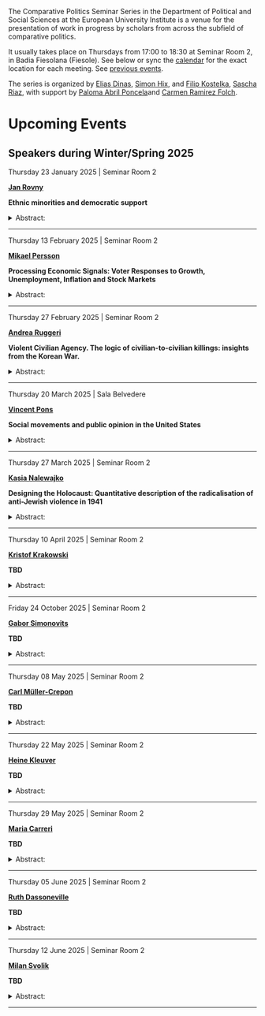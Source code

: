The Comparative Politics Seminar Series in the Department of Political
and Social Sciences at the European University Institute is a venue for
the presentation of work in progress by scholars from across the
subfield of comparative politics.

It usually takes place on Thursdays from 17:00 to 18:30 at Seminar Room
2, in Badia Fiesolana (Fiesole). See below or sync the
[calendar](webcal://raw.githubusercontent.com/cpss-eui/cpss-eui.github.io/main/events.ics)
for the exact location for each meeting. See [previous
events](https://cpss-eui.github.io/old_events.html).

The series is organized by [Elias
Dinas](https://www.eui.eu/people?id=elias-dinas), [Simon
Hix](https://simonhix.com//), and [Filip
Kostelka](https://filipkostelka.com/), [Sascha
Riaz](https://saschariaz.com/), with support by [Paloma Abril
Poncela](https://www.eui.eu/people?id=paloma-abril-poncela)and [Carmen
Ramirez Folch](https://www.eui.eu/people?id=carmen-ramirez-folch).

# Upcoming Events

## Speakers during Winter/Spring 2025

Thursday 23 January 2025 | Seminar Room 2
<p>
<strong><a href='https://www.rovny.org/'>Jan Rovny</a></strong>
</p>

**Ethnic minorities and democratic support**

<details>
<summary>
Abstract:
</summary>
<p>
Ethnicity and democracy are generally expected to be at odds with each
other. However, studies rarely engage with the democratic preferences
and minorities and fail to consider democracy as a multifaceted concept,
combining majoritarian decision-making with counter-majoritarian rights
protection. This project argues that ethnic minorities view democracy in
light of their position within the polity. Their democratic preferences
are not unidimensional, but rather depend on the specific aspect of
democracy. The project investigates four core tenets of democracy:
electoral democracy, liberal democracy, social rights, and people rule;
as well as three oppositions to democracy: populism, illiberalism, and
authoritarianism. The project demonstrates that minorities differ in
their focus on distinct aspects of democracy. Minorities with a more
precarious association to the majority-dominated state – eastern
European historical minorities and western European Muslims – are
particularly concerned about liberal democracy and social rights, while
being more hesitant about electoral and popular democracy. Minorities
more rooted within the existing state – western European historical
minorities – show lower concern for democracy in general.
</p>
</details>
<hr>
Thursday 13 February 2025 | Seminar Room 2
<p>
<strong><a href='https://mikaelpersson.org/'>Mikael Persson</a></strong>
</p>

**Processing Economic Signals: Voter Responses to Growth, Unemployment,
Inflation and Stock Markets**

<details>
<summary>
Abstract:
</summary>
<p>
Economic voting theory suggests that voters reward incumbents for strong
economic performance and punish them for weak performance. However, this
view often ignores the multidimensional nature of the economy. Hence, we
lack systematic evidence about how voters simultaneously process
multiple economic signals. This study provides a comprehensive
examination of how voters respond to four key economic dimensions:
growth, unemployment, inflation, and stock markets. We develop a
theoretical framework distinguishing between different types of economic
reasoning: macroeconomic, egotropic, sociotropic, and distributive
reasoning. We first use descriptive data from OECD countries to
understand the economy’s dimensionality and analyze survey data from
national election studies to assess the impact on economic evaluations.
Finally, we present findings from survey experiments conducted in
Germany, Sweden, and the United States, tailored to analyze the impact
of the four economic dimensions in an ideal information setting. Our
results reveal interesting patterns in how voters process economic
information. Voters can discern relationships between economic
dimensions and their effects on personal and economic circumstances, and
distributional outcomes. Subsequently, all four signals independently
affect preferences for economic policy and voting intentions. Inflation
emerges as a dominant factor, shaping personal and national economic
evaluations. Our findings challenge traditional approaches to economic
voting by exploring how voters integrate multiple economic signals. By
emphasizing the multidimensionality of economic signals, we highlight
implications for democratic accountability.
</p>
</details>
<hr>
Thursday 27 February 2025 | Seminar Room 2
<p>
<strong><a href='0'>Andrea Ruggeri</a></strong>
</p>

**Violent Civilian Agency. The logic of civilian-to-civilian killings:
insights from the Korean War.**

<details>
<summary>
Abstract:
</summary>
<p>
The concept of violent civilian agency in wartime remains largely
unexplored. Challenging the prevailing view of civilians as passive
victims or bystanders of violence, we propose a theory of pre-emptive
civilian killings to explain the motive, timing, and location of
incidents where civilians proactively turn to violence against each
other during conflicts. Our argument suggests that civilian-on-civilian
violence primarily occurs in areas where locals have collaborated with
occupying military forces. Specifically, collaborators may engage in
preemptive killings of non-collaborators to prevent whistleblowing but
also prevent victims’ revenge, especially as invading forces retreat and
rival armed groups advance. We empirically test this theory using
geocoded event data from the Korean War (1950–1953), focusing on
civilian violence patterns surrounding the North Korean troops’ abrupt
retreat, ordered by Kim Il-sung. Our findings reveal a significant
increase in pre-emptive civilian killings following the retreat,
particularly in regions with high levels of prior collaboration. This
study makes three key contributions: it highlights the concept of
violent agency among civilians, theorizes the conditions under which
such agency emerges, and empirically tests these ideas using novel data.
By shedding light on civilian behaviour in war, our work reveals how
specific incentives and opportunities can lead civilians to become
active perpetrators of violence against one another.
</p>
</details>
<hr>
Thursday 20 March 2025 | Sala Belvedere 
<p>
<strong><a href='https://www.vincentpons.org/'>Vincent Pons</a></strong>
</p>

**Social movements and public opinion in the United States**

<details>
<summary>
Abstract:
</summary>
<p>
Recent social movements stand out by their spontaneous nature and lack
of stable leadership, raising doubts on their ability to generate
political change. This article provides systematic evidence on the
effects of protests on public opinion and political attitudes. Drawing
on a database covering the quasi-universe of protests held in the United
States, we identify 14 social movements that took place from 2017 to
2022, covering topics related to environmental protection, gender
equality, gun control, immigration, national and international politics,
and racial issues. We use Twitter data, Google search volumes, and
high-frequency surveys to track the evolution of online interest, policy
views, and vote intentions before and after the outset of each movement.
Combining national level event studies with difference-in-differences
designs exploiting variation in local protest intensity, we find that
protests generate substantial internet activity but have limited effects
on political attitudes. Except for the Black Lives Matter protests
following the death of George Floyd, which shifted views on racial
discrimination and increased votes for the Democrats, we estimate
precise null effects of protests on public opinion and electoral
behaviour.
</p>
</details>
<hr>
Thursday 27 March 2025 | Seminar Room 2
<p>
<strong><a href='https://kasia-nalewajko.github.io/'>Kasia
Nalewajko</a></strong>
</p>

**Designing the Holocaust: Quantitative description of the
radicalisation of anti-Jewish violence in 1941**

<details>
<summary>
Abstract:
</summary>
<p>
Who devised the Holocaust and decided on its implementation? Most
historians agree that the Holocaust originated during the invasion of
the Soviet Union, before the Conference in Wannsee in January 1942.
While Hitler’s responsibility is not put into question, scholars do
disagree about the exact place, time and authorship of the genocide.
This article systematically describes the violence committed in 1941 by
Nazi Germany and their collaborators during the invasion of the USSR.
Drawing on information from interviews with Holocaust witnesses
meticulously conducted by an NGO Yahad-In Unum, I classify the violence
experienced by the Jews by its degree, intent and perpetratorship. In
line with existing historical literature, in 1941, I find considerable
heterogeneity between the degree of violence with major, swiftly
committed killings concentrated in contemporary Lithuania, some parts of
Ukraine and Moldova. Conversely, large swaths of today’s territories of
Belarus and Galicia in Ukraine did not experience mass killings until
after the Wannsee Conference. A new and surprising finding relates to
the lack of violence: while scholars believe that the fate of the Soviet
Jews was “sealed” already in 1941, it turns out that the majority of
localities did not experience any violence until after the Wannsee
Conference. In sum, a few entrepreneurial commanders started devising
especially sadistic, large-scale shootings already in July 1941. Those
must have gained approval of the Nazi leadership and were implemented
across the entire controlled territory from 1942 onwards, at the same
time as Jews of Central and Western Europe started being transported to
extermination camps.
</p>
</details>
<hr>
Thursday 10 April 2025 | Seminar Room 2
<p>
<strong><a href='https://krzyskrakowski.github.io/'>Kristof
Krakowski</a></strong>
</p>

**TBD**

<details>
<summary>
Abstract:
</summary>
<p>
TBD
</p>
</details>
<hr>
Friday 24 October 2025 | Seminar Room 2
<p>
<strong><a href='https://www.gaborsimonovits.com/'>Gabor
Simonovits</a></strong>
</p>

**TBD**

<details>
<summary>
Abstract:
</summary>
<p>
TBD
</p>
</details>
<hr>
Thursday 08 May 2025 | Seminar Room 2
<p>
<strong><a href='https://www.carlmueller-crepon.org/'>Carl
Müller-Crepon</a></strong>
</p>

**TBD**

<details>
<summary>
Abstract:
</summary>
<p>
TBD
</p>
</details>
<hr>
Thursday 22 May 2025 | Seminar Room 2
<p>
<strong><a href='https://www.heike-kluever.com/'>Heine
Kleuver</a></strong>
</p>

**TBD**

<details>
<summary>
Abstract:
</summary>
<p>
TBD
</p>
</details>
<hr>
Thursday 29 May 2025 | Seminar Room 2
<p>
<strong><a href='https://www.mariacarreri.com/'>Maria
Carreri</a></strong>
</p>

**TBD**

<details>
<summary>
Abstract:
</summary>
<p>
TBD
</p>
</details>
<hr>
Thursday 05 June 2025 | Seminar Room 2
<p>
<strong><a href='https://ruthdassonneville.netlify.app/'>Ruth
Dassoneville</a></strong>
</p>

**TBD**

<details>
<summary>
Abstract:
</summary>
<p>
TBD
</p>
</details>
<hr>
Thursday 12 June 2025 | Seminar Room 2
<p>
<strong><a href='0'>Milan Svolik</a></strong>
</p>

**TBD**

<details>
<summary>
Abstract:
</summary>
<p>
TBD
</p>
</details>
<hr>
